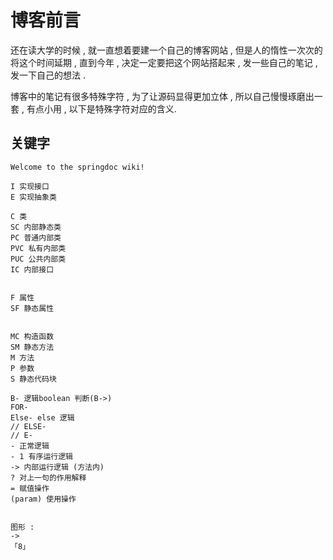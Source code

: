 # 博客前言

还在读大学的时候 , 就一直想着要建一个自己的博客网站 , 但是人的惰性一次次的将这个时间延期 ,  直到今年 , 决定一定要把这个网站搭起来 ,  发一些自己的笔记 ,发一下自己的想法 .

博客中的笔记有很多特殊字符 , 为了让源码显得更加立体 , 所以自己慢慢琢磨出一套 , 有点小用 , 以下是特殊字符对应的含义.

## 关键字

```
Welcome to the springdoc wiki!

I 实现接口
E 实现抽象类

C 类
SC 内部静态类
PC 普通内部类
PVC 私有内部类
PUC 公共内部类
IC 内部接口


F 属性
SF 静态属性


MC 构造函数
SM 静态方法
M 方法
P 参数
S 静态代码块

B- 逻辑boolean 判断(B->)
FOR- 
Else- else 逻辑
// ELSE-
// E-
- 正常逻辑
- 1 有序运行逻辑
-> 内部运行逻辑 (方法内)
? 对上一句的作用解释
= 赋值操作
(param) 使用操作


图形 : 
-> 
「8」

```


